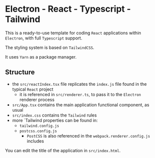 # Electron - React - Typescript - Tailwind

This is a ready-to-use template for coding `React` applications within
`Electron`, with full `Typescript` support.

The styling system is based on `TailwindCSS`.

It uses `Yarn` as a package manager.

## Structure

- the `src/reactIndex.tsx` file replicates the `index.js` file found in the
  typical `React` project
	- it is referenced in `src/renderer.ts`, to pass it to the `Electron`
	  renderer process
- `src/App.tsx` contains the main application functional component, as usual
- `src/index.css` contains the `Tailwind` rules
- more `Tailwind properties can be found in:
	- `tailwind.config.js`
	- `postcss.config.js`
		- `PostCSS` is also referenced in the `webpack.renderer.config.js`
		   includes

You can edit the title of the application in `src/index.html`.
